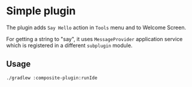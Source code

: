 # Simple plugin

The plugin adds `Say Hello` action in `Tools` menu and to Welcome Screen.

For getting a string to "say", it uses `MessageProvider` application service which is registered in a different `subplugin` module.

## Usage

`./gradlew :composite-plugin:runIde`
